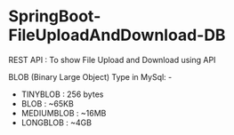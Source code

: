 # SpringBoot-FileUploadAndDownload-DB

REST API : To show File Upload and Download using API

BLOB (Binary Large Object) Type in MySql: -
- TINYBLOB : 256 bytes
- BLOB : ~65KB
- MEDIUMBLOB : ~16MB
- LONGBLOB : ~4GB
